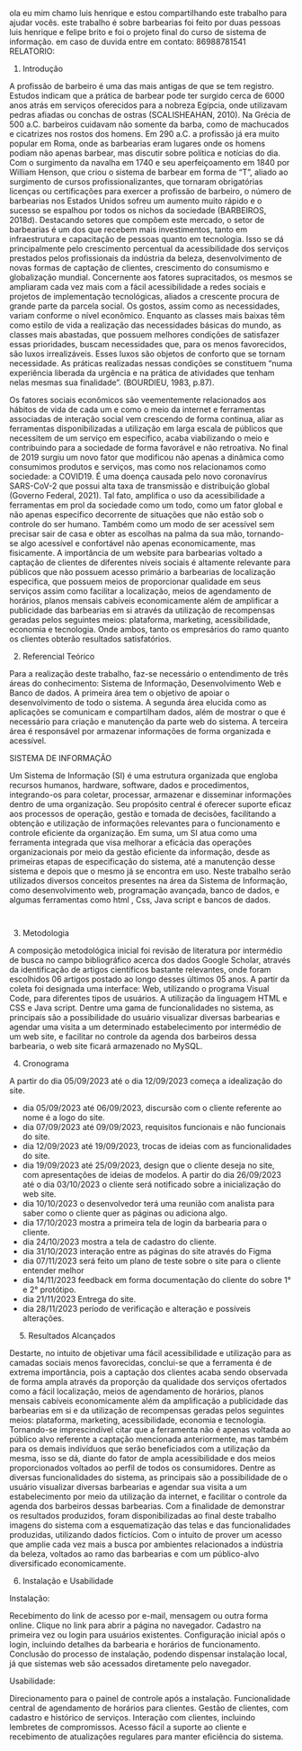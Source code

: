 ola eu mim chamo luis henrique e estou compartilhando este trabalho para ajudar vocês.
este trabalho é sobre barbearias foi feito por duas pessoas luis henrique e felipe brito e foi o projeto final do curso de sistema de informação.
em caso de duvida entre em contato: 86988781541
RELATORIO:

1. Introdução

A profissão de barbeiro é uma das mais antigas de que se tem registro. Estudos indicam que a prática de barbear pode ter surgido cerca de 6000 anos atrás em serviços oferecidos para a nobreza Egípcia, onde utilizavam pedras afiadas ou conchas de ostras (SCALISHEAHAN, 2010).
Na Grécia de 500 a.C. barbeiros cuidavam não somente da barba, como de machucados e cicatrizes nos rostos dos homens. Em 290 a.C. a profissão já era muito popular em Roma, onde as barbearias eram lugares onde os homens podiam não apenas barbear, mas discutir sobre política e notícias do dia. Com o surgimento da navalha em 1740 e seu aperfeiçoamento em 1840 por William Henson, que criou o sistema de barbear em forma de “T”, aliado ao surgimento de cursos profissionalizantes, que tornaram obrigatórias licenças ou certificações para exercer a profissão de barbeiro, o número de barbearias nos Estados Unidos sofreu um aumento muito rápido e o sucesso se espalhou por todos os nichos da sociedade (BARBEIROS, 2018d).
Destacando setores que compõem este mercado, o setor de barbearias é um dos que recebem mais investimentos, tanto em infraestrutura e capacitação de pessoas quanto em tecnologia. Isso se dá principalmente pelo crescimento percentual da acessibilidade dos serviços prestados pelos profissionais da indústria da beleza, desenvolvimento de novas formas de captação de clientes, crescimento do consumismo e globalização mundial. 
Concernente aos fatores supracitados, os mesmos se ampliaram cada vez mais com a fácil acessibilidade a redes sociais e projetos de implementação tecnológicas, aliados a crescente procura de grande parte da parcela social.
Os gostos, assim como as necessidades, variam conforme o nível econômico. Enquanto as classes mais baixas têm como estilo de vida a realização das necessidades básicas do mundo, as classes mais abastadas, que possuem melhores condições de satisfazer essas prioridades, buscam necessidades que, para os menos favorecidos, são luxos irrealizáveis. Esses luxos são objetos de conforto que se tornam necessidade. As práticas realizadas nessas condições se constituem “numa experiência liberada da urgência e na prática de atividades que tenham nelas mesmas sua finalidade”. (BOURDIEU, 1983, p.87).

Os fatores sociais econômicos são veementemente relacionados aos hábitos de vida de cada um e como o meio da internet e ferramentas associadas de interação social vem crescendo de forma continua, aliar as ferramentas disponibilizadas a utilização em larga escala de públicos que necessitem de um serviço em especifico, acaba viabilizando o meio e contribuindo para a sociedade de forma favorável e não retroativa. 
No final de 2019 surgiu um novo fator que modificou não apenas a dinâmica como consumimos produtos e serviços, mas como nos relacionamos como sociedade: a COVID19. É uma doença causada pelo novo coronavírus SARS-CoV-2 que possui alta taxa de transmissão e distribuição global (Governo Federal, 2021).
Tal fato, amplifica o uso da acessibilidade a ferramentas em prol da sociedade como um todo, como um fator global e não apenas especifico decorrente de situações que não estão sob o controle do ser humano. Também como um modo de ser acessível sem precisar sair de casa e obter as escolhas na palma da sua mão, tornando-se algo acessível e confortável não apenas economicamente, mas fisicamente.
A importância de um website para barbearias voltado a captação de clientes de diferentes níveis sociais é altamente relevante para públicos que não possuem acesso primário a barbearias de localização especifica, que possuem meios de proporcionar qualidade em seus serviços assim como facilitar a localização, meios de agendamento de horários, planos mensais cabíveis economicamente além de amplificar a publicidade das barbearias em si através da utilização de recompensas geradas pelos seguintes meios: plataforma, marketing, acessibilidade, economia e tecnologia. Onde ambos, tanto os empresários do ramo quanto os clientes obterão resultados satisfatórios.
 
2. Referencial Teórico

Para a realização deste trabalho, faz-se necessário o entendimento de três áreas do conhecimento: Sistema de Informação, Desenvolvimento Web e Banco de dados. 
A primeira área tem o objetivo de apoiar o desenvolvimento de todo o sistema. 
A segunda área elucida como as aplicações se comunicam e compartilham dados, além de mostrar o que é necessário para criação e manutenção da parte web do sistema. 
A terceira área é responsável por armazenar informações de forma organizada e acessível. 

SISTEMA DE INFORMAÇÃO

Um Sistema de Informação (SI) é uma estrutura organizada que engloba recursos humanos, hardware, software, dados e procedimentos, integrando-os para coletar, processar, armazenar e disseminar informações dentro de uma organização. 
Seu propósito central é oferecer suporte eficaz aos processos de operação, gestão e tomada de decisões, facilitando a obtenção e utilização de informações relevantes para o funcionamento e controle eficiente da organização.
Em suma, um SI atua como uma ferramenta integrada que visa melhorar a eficácia das operações organizacionais por meio da gestão eficiente da informação, desde as primeiras etapas de especificação do sistema, até a manutenção desse sistema e depois que o mesmo já se encontra em uso. 
Neste trabalho serão utilizados diversos conceitos presentes na área da Sistema de Informação, como desenvolvimento web, programação avançada, banco de dados, e algumas ferramentas como html , Css, Java script e bancos de dados.






	
	 
3. Metodologia

A composição metodológica inicial foi revisão de literatura por intermédio de busca no campo bibliográfico acerca dos dados Google Scholar,
através da identificação de artigos 
científicos bastante relevantes, onde foram escolhidos 06 artigos postado ao longo desses últimos 05 anos. 
A partir da coleta foi designada uma interface: Web, utilizando o programa Visual Code, para diferentes tipos de usuários. 
A utilização da linguagem HTML e CSS e Java script. 
Dentre uma gama de funcionalidades no sistema, as principais são a possibilidade do usuário visualizar diversas barbearias e agendar uma visita a um determinado estabelecimento por intermédio de um web site, 
e facilitar no controle da agenda dos barbeiros dessa barbearia, o web site ficará armazenado no MySQL.



4. Cronograma

A partir do dia 05/09/2023 até o dia 12/09/2023 começa a idealização do site. 
-	dia 05/09/2023 até 06/09/2023, discursão com o cliente referente ao nome é a logo do site. 
-	dia 07/09/2023 até 09/09/2023, requisitos funcionais e não funcionais do site. 
-	dia 12/09/2023 até 19/09/2023, trocas de ideias com as funcionalidades do site. 
-	dia 19/09/2023 até 25/09/2023, design que o cliente deseja no site, com apresentações de ideias de modelos. 
A partir do dia 26/09/2023 até o dia 03/10/2023 o cliente será notificado sobre a inicialização do web site.
-	dia 10/10/2023 o desenvolvedor terá uma reunião com analista para saber como o cliente quer as páginas ou adiciona algo.
-	dia 17/10/2023 mostra a primeira tela de login da barbearia para o cliente.
-	dia 24/10/2023 mostra a tela de cadastro do cliente.
- dia 31/10/2023 interação entre as páginas do site através do Figma
-	dia 07/11/2023 será feito um plano de teste sobre o site para o cliente entender melhor 
-	 dia 14/11/2023 feedback em forma documentação do cliente do sobre 1° e 2° protótipo.
-	 dia 21/11/2023 Entrega do site.
-	dia 28/11/2023 período de verificação e alteração e possíveis alterações.

 
5. Resultados Alcançados

Destarte, no intuito de objetivar uma fácil acessibilidade e utilização para as camadas sociais menos favorecidas, conclui-se que a ferramenta é de extrema importância, pois a captação dos clientes acaba sendo observada de forma ampla através da proporção da qualidade dos serviços ofertados como a fácil localização, meios de agendamento de horários, planos mensais cabíveis economicamente além da amplificação a publicidade das barbearias em si e da utilização de recompensas geradas pelos seguintes meios: plataforma, marketing, acessibilidade, economia e tecnologia.
Tornando-se imprescindível citar que a ferramenta não é apenas voltada ao público alvo referente a captação mencionada anteriormente, mas também para os demais indivíduos que serão beneficiados com a utilização da mesma, isso se dá, diante do fator de ampla acessibilidade e dos meios proporcionados voltados ao perfil de todos os consumidores.
Dentre as diversas funcionalidades do sistema, as principais são a possibilidade de o usuário visualizar diversas barbearias e agendar sua visita a um estabelecimento por meio da utilização da internet, e facilitar o controle da agenda dos barbeiros dessas barbearias. 
Com a finalidade de demonstrar os resultados produzidos, foram disponibilizadas ao final deste trabalho imagens do sistema com a esquematização das telas e das funcionalidades produzidas, utilizando dados fictícios. Com o intuito de prover um acesso que amplie cada vez mais a busca por ambientes relacionados a indústria da beleza, voltados ao ramo das barbearias e com um público-alvo diversificado economicamente. 

6. Instalação e Usabilidade

Instalação:

Recebimento do link de acesso por e-mail, mensagem ou outra forma online.
Clique no link para abrir a página no navegador.
Cadastro na primeira vez ou login para usuários existentes.
Configuração inicial após o login, incluindo detalhes da barbearia e horários de funcionamento.
Conclusão do processo de instalação, podendo dispensar instalação local, já que sistemas web são acessados diretamente pelo navegador.

Usabilidade:

Direcionamento para o painel de controle após a instalação.
Funcionalidade central de agendamento de horários para clientes.
Gestão de clientes, com cadastro e histórico de serviços.
Interação com clientes, incluindo lembretes de compromissos.
Acesso fácil a suporte ao cliente e recebimento de atualizações regulares para manter eficiência do sistema.
